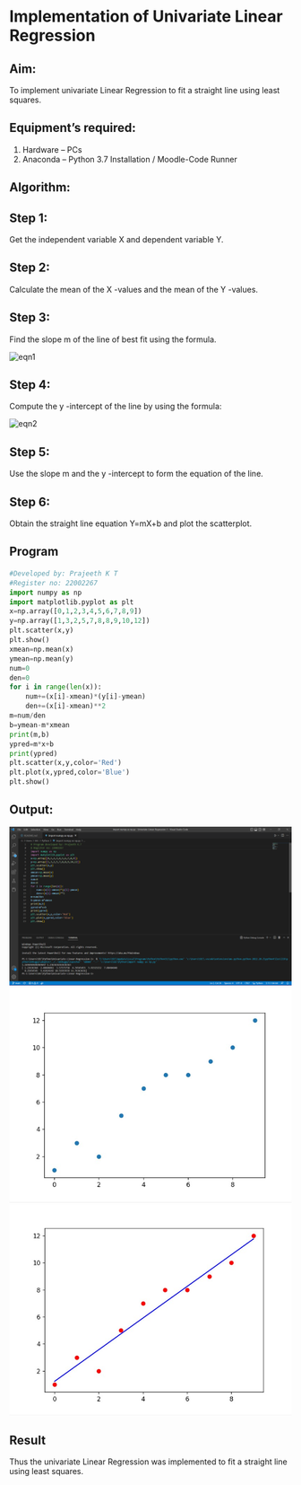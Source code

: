 # Implementation of Univariate Linear Regression

## Aim:
To implement univariate Linear Regression to fit a straight line using least squares.
## Equipment’s required:
1.	Hardware – PCs
2.	Anaconda – Python 3.7 Installation / Moodle-Code Runner
## Algorithm:

## Step 1:
Get the independent variable X and dependent variable Y.

## Step 2:
Calculate the mean of the X -values and the mean of the Y -values.
## Step 3:
Find the slope m of the line of best fit using the formula.

![eqn1](./eq1.jpg)
## Step 4:
Compute the y -intercept of the line by using the formula:

![eqn2](./eq2.jpg)
## Step 5:
Use the slope m and the y -intercept to form the equation of the line.
## Step 6:
Obtain the straight line equation Y=mX+b and plot the scatterplot.

## Program
```python
#Developed by: Prajeeth K T
#Register no: 22002267
import numpy as np
import matplotlib.pyplot as plt
x=np.array([0,1,2,3,4,5,6,7,8,9])
y=np.array([1,3,2,5,7,8,8,9,10,12])
plt.scatter(x,y)
plt.show()
xmean=np.mean(x)
ymean=np.mean(y)
num=0
den=0
for i in range(len(x)):
    num+=(x[i]-xmean)*(y[i]-ymean)
    den+=(x[i]-xmean)**2
m=num/den
b=ymean-m*xmean
print(m,b)
ypred=m*x+b
print(ypred)
plt.scatter(x,y,color='Red')
plt.plot(x,ypred,color='Blue')
plt.show()
```

## Output:
![](./uni3.png)
![](./uni.jpg)
![](./uni%202.jpg)

## Result
Thus the univariate Linear Regression was implemented to fit a straight line using least squares.